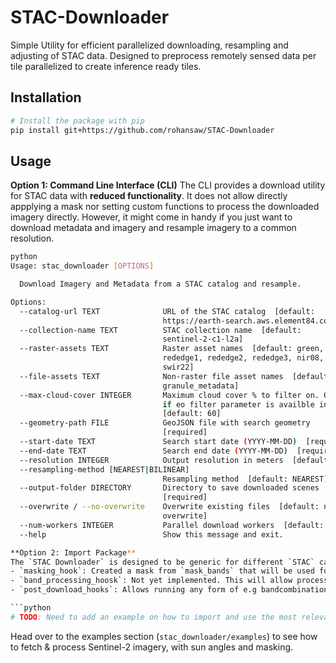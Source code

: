 # STAC-Downloader
Simple Utility for efficient parallelized downloading, resampling and adjusting of STAC data. Designed to preprocess remotely sensed data per tile parallelized to create inference ready tiles.

## Installation
```bash
# Install the package with pip
pip install git+https://github.com/rohansaw/STAC-Downloader
```

## Usage

**Option 1: Command Line Interface (CLI)**
The CLI provides a download utility for STAC data with **reduced functionality**. It does not allow directly appplying a mask nor setting custom functions to process the downloaded imagery directly. However, it might come in handy if you just want to download metadata and imagery and resample imagery to a common resolution.

```bash
python
Usage: stac_downloader [OPTIONS]

  Download Imagery and Metadata from a STAC catalog and resample.

Options:
  --catalog-url TEXT              URL of the STAC catalog  [default:
                                  https://earth-search.aws.element84.com/v1]
  --collection-name TEXT          STAC collection name  [default:
                                  sentinel-2-c1-l2a]
  --raster-assets TEXT            Raster asset names  [default: green, red,
                                  rededge1, rededge2, rededge3, nir08, swir16,
                                  swir22]
  --file-assets TEXT              Non-raster file asset names  [default:
                                  granule_metadata]
  --max-cloud-cover INTEGER       Maximum cloud cover % to filter on. Only available
                                  if eo filter parameter is availble in STAC catalog.
                                  [default: 60]
  --geometry-path FILE            GeoJSON file with search geometry
                                  [required]
  --start-date TEXT               Search start date (YYYY-MM-DD)  [required]
  --end-date TEXT                 Search end date (YYYY-MM-DD)  [required]
  --resolution INTEGER            Output resolution in meters  [default: 20]
  --resampling-method [NEAREST|BILINEAR]
                                  Resampling method  [default: NEAREST]
  --output-folder DIRECTORY       Directory to save downloaded scenes
                                  [required]
  --overwrite / --no-overwrite    Overwrite existing files  [default: no-
                                  overwrite]
  --num-workers INTEGER           Parallel download workers  [default: 1]
  --help                          Show this message and exit.

**Option 2: Import Package**
The `STAC Downloader` is designed to be generic for different `STAC` catalogs and processing options. Therefore, import the package provides you with more flexibility for custom processing through the setup of custom hooks. The availble hook attachment points  are the following:
- `masking_hook`: Created a mask from `mask_bands` that will be used for masking all other raster bands.
- `band_processing_hoosk`: Not yet implemented. This will allow processing bands individually with the provided function.
- `post_download_hooks`: Allows running any form of e.g bandcombination, creation of additional bands etc after all raster bands have been downloaded .

```python
# TODO: Need to add an example on how to import and use the most relevant functions
```

Head over to the examples section (`stac_downloader/examples`) to see how to fetch & process Sentinel-2 imagery, with sun angles and masking.